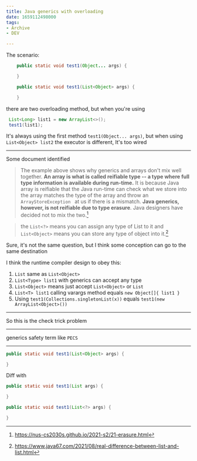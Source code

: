 ```yaml
---
title: Java generics with overloading
date: 1659112498000
tags:
- Archive
- DEV

---
```

The scenario:

```java
    public static void test1(Object... args) {

    }

    public static void test1(List<Object> args) {

    }

```

there are two overloading method, but when you're using
 ```java
  List<Long> list1 = new ArrayList<>();
  test1(list1);
```
It's always using the first method `test1(Object... args)`, but when using `List<Object> list2` the executor is different, It's too wired


---

Some document identified 

> The example above shows why generics and arrays don't mix well together. **An array is what is called reifiable type -- a type where full type information is available during run-time.** It is because Java array is reifiable that the Java run-time can check what we store into the array matches the type of the array and throw an `ArrayStoreException ` at us if there is a mismatch. **Java generics, however, is not reifiable due to type erasure**. Java designers have decided not to mix the two.[^1]

> the `List<?>` means you can assign any type of List to it and `List<Object>` means you can store any type of object into it.[^2]

Sure, it's not the same question, but I think some conception can go to the same destination

I think the runtime compiler design to obey this:
  1. `List` same as `List<Object>`
  2. `List<Type> list1` with generics can accept any type
  3. `List<Object>` means just accept `List<Object>` or `List`
  4. `List<T> list1` calling varargs method equals `new Object[]{ list1 }`
  5. Using `test1(Collections.singletonList(x))` equals `test1(new ArrayList<Object>())`

---

So this is the check trick problem





[^1]: https://nus-cs2030s.github.io/2021-s2/21-erasure.html
[^2]: https://www.java67.com/2021/08/real-difference-between-list-and-list.html

---

<a id="issuecomment-1347703171"></a>
generics safety term like `PECS`

---

<a id="issuecomment-1384855824"></a>
```java
public static void test1(List<Object> args) {

}
```
Diff with
```java
public static void test1(List args) {

}
```
```java
public static void test1(List<?> args) {

}
```